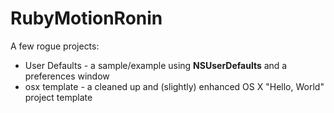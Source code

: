 # RubyMotionRonin

A few rogue projects:

- User Defaults - a sample/example using **NSUserDefaults** and a preferences window
- osx template - a cleaned up and (slightly) enhanced OS X "Hello, World" project template
